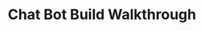 ---
title: 'Chat Bot Build Walkthrough'
slug: 'chatbot-solution'
contentType: 'VideoContent'
contentSrc: ''
---